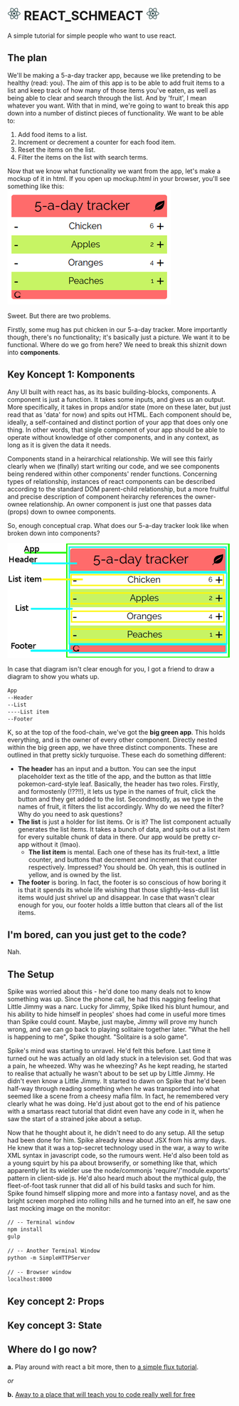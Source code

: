 # ![react logo](/assets/img/react_logo_fandc.png) REACT_SCHMEACT ![react logo](/assets/img/react_logo_fandc.png)
A simple tutorial for simple people who want to use react.

## The plan
We'll be making a 5-a-day tracker app, because we like pretending to be healthy (read: you). The aim of this app is to be able to add fruit items to a list and keep track of how many of those items you've eaten, as well as being able to clear and search through the list. And by 'fruit', I mean whatever you want.
With that in mind, we're going to want to break this app down into a number of distinct pieces of functionality. We want to be able to:

1. Add food items to a list.
2. Increment or decrement a counter for each food item.
3. Reset the items on the list.
4. Filter the items on the list with search terms.

Now that we know what functionality we want from the app, let's make a mockup of it in html. If you open up mockup.html in your browser, you'll see something like this:   
![](/assets/img/App-Mockup.png)

Sweet. But there are two problems.

Firstly, some mug has put chicken in our 5-a-day tracker. More importantly though, there's no functionality; it's basically just a picture. We want it to be functional. Where do we go from here? We need to break this shiznit down into __components__.

## Key Koncept 1: Komponents
Any UI built with react has, as its basic building-blocks, components. A component is just a function. It takes some inputs, and gives us an output. More specifically, it takes in props and/or state (more on these later, but just read that as 'data' for now) and spits out HTML. Each component should be, ideally, a self-contained and distinct portion of your app that does only one thing. In other words, that single component of your app should be able to operate without knowledge of other components, and in any context, as long as it is given the data it needs.

Components stand in a heirarchical relationship. We will see this fairly clearly when we (finally) start writing our code, and we see components being rendered within other components' render functions. Concerning types of relationship, instances of react components can be described according to the standard DOM parent-child relationship, but a more fruitful and precise description of component heirarchy references the owner-ownee relationship. An owner component is just one that passes data (props) down to ownee components.

So, enough conceptual crap. What does our 5-a-day tracker look like when broken down into components?

![](/assets/img/App-Mockup-Components.png)

In case that diagram isn't clear enough for you, I got a friend to draw a diagram to show you whats up.
```
App
--Header
--List
----List item
--Footer
```

K, so at the top of the food-chain, we've got the __big green app__. This holds everything, and is the owner of every other component.
Directly nested within the big green app, we have three distinct components. These are outlined in that pretty sickly turquoise. These each do something different:
* __The header__ has an input and a button. You can see the input placeholder text as the title of the app, and the button as that little pokemon-card-style leaf. Basically, the header has two roles. Firstly, and formostenly (!??!!), it lets us type in the names of fruit, click the button and they get added to the list. Secondmostly, as we type in the names of fruit, it filters the list accordingly. Why do we need the filter? Why do you need to ask questions?
* __The list__ is just a holder for list items. Or is it? The list component actually generates the list items. It takes a bunch of data, and spits out a list item for every suitable chunk of data in there. Our app would be pretty cr-app without it (lmao).
  * __The list item__ is mental. Each one of these has its fruit-text, a little counter, and buttons that decrement and increment that counter respectively. Impressed? You should be. Oh yeah, this is outlined in yellow, and is owned by the list.
* __The footer__ is boring. In fact, the footer is so conscious of how boring it is that it spends its whole life wishing that those slightly-less-dull list items would just shrivel up and disappear. In case that wasn't clear enough for you, our footer holds a little button that clears all of the list items.

## I'm bored, can you just get to the code?
Nah.

## The Setup
Spike was worried about this - he'd done too many deals not to know something was up. Since the phone call, he had this nagging feeling that Little Jimmy was a narc. Lucky for Jimmy, Spike liked his blunt humour, and his ability to hide himself in peoples' shoes had come in useful more times than Spike could count. Maybe, just maybe, Jimmy will prove my hunch wrong, and we can go back to playing solitaire together later. "What the hell is happening to me", Spike thought. "Solitaire is a solo game".   

Spike's mind was starting to unravel. He'd felt this before. Last time it turned out he was actually an old lady stuck in a television set. God that was a pain, he wheezed. Why was he wheezing? As he kept reading, he started to realise that actually he wasn't about to be set up by Little Jimmy. He didn't even know a Little Jimmy. It started to dawn on Spike that he'd been half-way through reading something when he was transported into what seemed like a scene from a cheesy mafia film. In fact, he remembered very clearly what he was doing. He'd just about got to the end of his patience with a smartass react tutorial that didnt even have any code in it, when he saw the start of a strained joke about a setup.    

Now that he thought about it, he didn't need to do any setup. All the setup had been done for him. Spike already knew about JSX from his army days. He knew that it was a top-secret technology used in the war, a way to write XML syntax in javascript code, so the rumours went. He'd also been told as a young squirt by his pa about browserify, or something like that, which apparently let its wielder use the node/commonjs 'require'/'module.exports' pattern in client-side js. He'd also heard much about the mythical gulp, the fleet-of-foot task runner that did all of his build tasks and such for him. Spike found himself slipping more and more into a fantasy novel, and as the bright screen morphed into rolling hills and he turned into an elf, he saw one last mocking image on the monitor:

```
// -- Terminal window
npm install
gulp

// -- Another Terminal Window
python -m SimpleHTTPServer

// -- Browser window
localhost:8000
```

## Key concept 2: Props

## Key concept 3: State

## Where do I go now?
__a.__ Play around with react a bit more, then to [a simple flux tutorial](https://github.com/MIJOTHY/FOR_FLUX_SAKE).

_or_

__b.__ [Away to a place that will teach you to code really well for free](http://foundersandcoders.org/apply.html)
